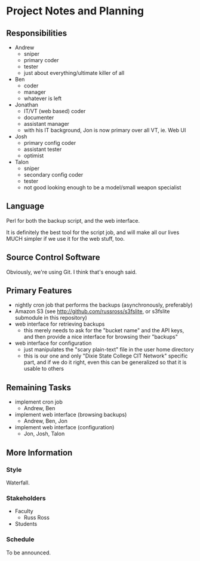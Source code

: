 # Project Notes and Planning

## Responsibilities

* Andrew
	* sniper
	* primary coder
	* tester
	* just about everything/ultimate killer of all
* Ben
	* coder
	* manager
	* whatever is left
* Jonathan
	* IT/VT (web based) coder
	* documenter
	* assistant manager
	* with his IT background, Jon is now primary over all VT, ie. Web UI
* Josh
	* primary config coder
	* assistant tester
	* optimist
* Talon
	* sniper
	* secondary config coder
	* tester
	* not good looking enough to be a model/small weapon specialist

## Language

Perl for both the backup script, and the web interface.

It is definitely the best tool for the script job, and will make all our lives MUCH simpler if we use it for the web stuff, too.

## Source Control Software

Obviously, we're using Git.  I think that's enough said.

## Primary Features

* nightly cron job that performs the backups (asynchronously, preferably)
* Amazon S3 (see <http://github.com/russross/s3fslite>, or s3fslite submodule in this repository)
* web interface for retrieving backups
	* this merely needs to ask for the "bucket name" and the API keys, and then provide a nice interface for browsing their "backups"
* web interface for configuration
	* just manipulates the "scary plain-text" file in the user home directory
	* this is our one and only "Dixie State College CIT Network" specific part, and if we do it right, even this can be generalized so that it is usable to others

## Remaining Tasks

* implement cron job
	* Andrew, Ben
* implement web interface (browsing backups)
	* Andrew, Ben, Jon
* implement web interface (configuration)
	* Jon, Josh, Talon

## More Information

### Style

Waterfall.

### Stakeholders

* Faculty
	* Russ Ross
* Students

### Schedule

To be announced.
